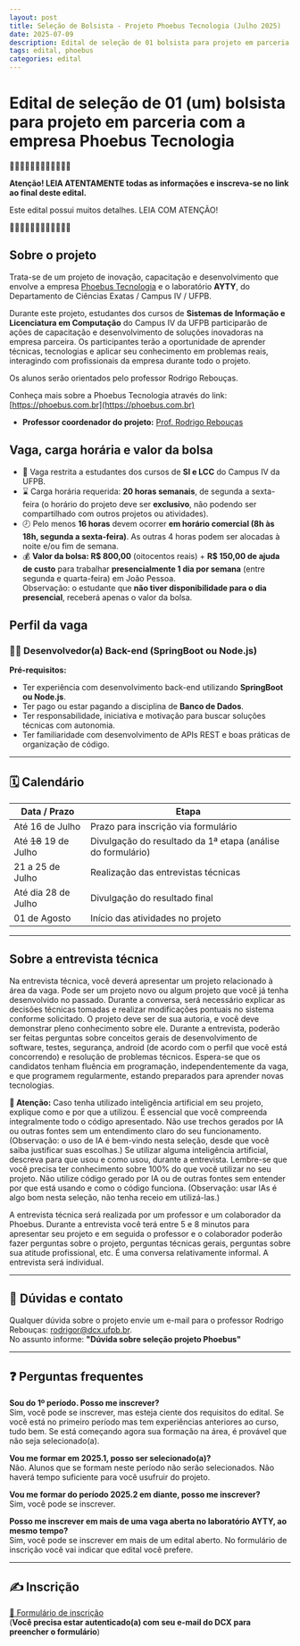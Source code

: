 ```yaml
---
layout: post
title: Seleção de Bolsista - Projeto Phoebus Tecnologia (Julho 2025)
date: 2025-07-09
description: Edital de seleção de 01 bolsista para projeto em parceria com a empresa Phoebus Tecnologia.
tags: edital, phoebus
categories: edital
---
```


# Edital de seleção de 01 (um) bolsista para projeto em parceria com a empresa Phoebus Tecnologia

🚨🚨🚨🚨🚨🚨🚨🚨🚨🚨🚨🚨 

**Atenção! LEIA ATENTAMENTE todas as informações e inscreva-se no link
ao final deste edital.**

Este edital possui muitos detalhes. LEIA COM ATENÇÃO!

🚨🚨🚨🚨🚨🚨🚨🚨🚨🚨🚨🚨 

## Sobre o projeto

Trata-se de um projeto de inovação, capacitação e desenvolvimento que envolve a empresa [Phoebus Tecnologia](https://phoebus.com.br) e o laboratório **AYTY**, do Departamento de Ciências Exatas / Campus IV / UFPB.

Durante este projeto, estudantes dos cursos de **Sistemas de Informação e Licenciatura em Computação** do Campus IV da UFPB participarão de ações de capacitação e desenvolvimento de soluções inovadoras na empresa parceira. Os participantes terão a oportunidade de aprender técnicas, tecnologias e aplicar seu conhecimento em problemas reais, interagindo com profissionais da empresa durante todo o projeto.

Os alunos serão orientados pelo professor Rodrigo Rebouças.

Conheça mais sobre a Phoebus Tecnologia através do link: [https://phoebus.com.br](https://phoebus.com.br)

* **Professor coordenador do projeto:** [Prof. Rodrigo Rebouças](/equipe/professores/rodrigor/)

## Vaga, carga horária e valor da bolsa

- 🎯 Vaga restrita a estudantes dos cursos de **SI e LCC** do Campus IV da UFPB.
- ⌛️ Carga horária requerida: **20 horas semanais**, de segunda a sexta-feira (o horário do projeto deve ser **exclusivo**, não podendo ser compartilhado com outros projetos ou atividades).
- 🕗 Pelo menos **16 horas** devem ocorrer **em horário comercial (8h às 18h, segunda a sexta-feira)**. As outras 4 horas podem ser alocadas à noite e/ou fim de semana.
- 💰 **Valor da bolsa: R$ 800,00** (oitocentos reais) + **R$ 150,00 de ajuda de custo** para trabalhar **presencialmente 1 dia por semana** (entre segunda e quarta-feira) em João Pessoa.  
  Observação: o estudante que **não tiver disponibilidade para o dia presencial**, receberá apenas o valor da bolsa.

## Perfil da vaga

### 🧑‍💻 Desenvolvedor(a) Back-end (SpringBoot ou Node.js)

**Pré-requisitos:**

- Ter experiência com desenvolvimento back-end utilizando **SpringBoot ou Node.js**.
- Ter pago ou estar pagando a disciplina de **Banco de Dados**.
- Ter responsabilidade, iniciativa e motivação para buscar soluções técnicas com autonomia.
- Ter familiaridade com desenvolvimento de APIs REST e boas práticas de organização de código.

---

## 🗓️ Calendário

| Data / Prazo             | Etapa                                                                 |
|--------------------------|-----------------------------------------------------------------------|
| Até 16 de Julho          | Prazo para inscrição via formulário                                   |
| Até <del>18</del> 19 de Julho          | Divulgação do resultado da 1ª etapa (análise do formulário)           |
| 21 a 25 de Julho         | Realização das entrevistas técnicas                                   |
| Até dia 28 de Julho      | Divulgação do resultado final     |
| 01 de Agosto             | Início das atividades no projeto                                      |

---

## Sobre a entrevista técnica

Na entrevista técnica, você deverá apresentar um projeto relacionado à área da vaga. Pode ser um projeto novo ou algum projeto que você já tenha desenvolvido no passado. Durante a conversa, será necessário explicar as decisões técnicas tomadas e realizar modificações pontuais no sistema conforme solicitado. O projeto deve ser de sua autoria, e você deve demonstrar pleno conhecimento sobre ele. Durante a entrevista, poderão ser feitas perguntas sobre conceitos gerais de desenvolvimento de software, testes, segurança, android (de acordo com o perfil que você está concorrendo) e resolução de problemas técnicos. Espera-se que os candidatos tenham fluência em programação, independentemente da vaga, e que programem regularmente, estando preparados para aprender novas tecnologias.

**🚨 Atenção:** Caso tenha utilizado inteligência artificial em seu projeto, explique como e por que a utilizou. É essencial que você compreenda integralmente todo o código apresentado. Não use trechos gerados por IA ou outras fontes sem um entendimento claro do seu funcionamento. (Observação: o uso de IA é bem-vindo nesta seleção, desde que você saiba justificar suas escolhas.) Se utilizar alguma inteligência artificial, descreva para que usou e como usou, durante a entrevista. Lembre-se que você precisa ter conhecimento sobre 100% do que você utilizar no seu projeto. Não utilize código gerado por IA ou de outras fontes sem entender por que está usando e como o código funciona. (Observação: usar IAs é algo bom nesta seleção, não tenha receio em utilizá-las.)

A entrevista técnica será realizada por um professor e um colaborador da Phoebus. Durante a entrevista você terá entre 5 e 8 minutos para apresentar seu projeto e em seguida o professor e o colaborador poderão fazer perguntas sobre o projeto, perguntas técnicas gerais, perguntas sobre sua atitude profissional, etc. É uma conversa relativamente informal. A entrevista será individual.

---

## 📧 Dúvidas e contato

Qualquer dúvida sobre o projeto envie um e-mail para o professor Rodrigo Rebouças: [rodrigor@dcx.ufpb.br](mailto:rodrigor@dcx.ufpb.br).  
No assunto informe: **"Dúvida sobre seleção projeto Phoebus"**

---

## ❓ Perguntas frequentes

**Sou do 1º período. Posso me inscrever?**  
Sim, você pode se inscrever, mas esteja ciente dos requisitos do edital. Se você está no primeiro período mas tem experiências anteriores ao curso, tudo bem. Se está começando agora sua formação na área, é provável que não seja selecionado(a).

**Vou me formar em 2025.1, posso ser selecionado(a)?**  
Não. Alunos que se formam neste período não serão selecionados. Não haverá tempo suficiente para você usufruir do projeto.

**Vou me formar do período 2025.2 em diante, posso me inscrever?**  
Sim, você pode se inscrever.

**Posso me inscrever em mais de uma vaga aberta no laboratório AYTY, ao mesmo tempo?**  
Sim, você pode se inscrever em mais de um edital aberto. No formulário de inscrição você vai indicar que edital você prefere.

---

## ✍️ Inscrição

[🔗 Formulário de inscrição](https://forms.gle/jCUYASQh3aBnwo2X8)  
(**Você precisa estar autenticado(a) com seu e-mail do DCX para preencher o formulário**)